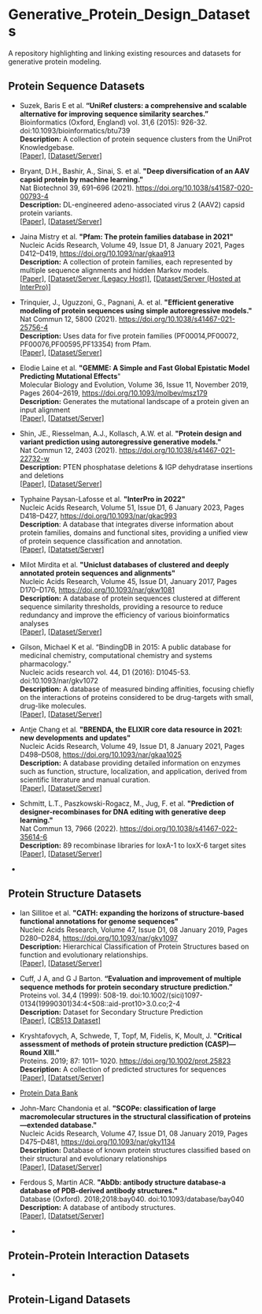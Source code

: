 # Generative_Protein_Design_Datasets
A repository highlighting and linking existing resources and datasets for generative protein modeling. 


## Protein Sequence Datasets  

- Suzek, Baris E et al. **“UniRef clusters: a comprehensive and scalable alternative for improving sequence similarity searches.”**  
  Bioinformatics (Oxford, England) vol. 31,6 (2015): 926-32. doi:10.1093/bioinformatics/btu739  
  **Description:** A collection of protein sequence clusters from the UniProt Knowledgebase.  
  [[Paper]](https://academic.oup.com/bioinformatics/article/31/6/926/214968), [[Dataset/Server]](http://www.uniprot.org/uniref)
  
- Bryant, D.H., Bashir, A., Sinai, S. et al. **"Deep diversification of an AAV capsid protein by machine learning."**  
  Nat Biotechnol 39, 691–696 (2021). https://doi.org/10.1038/s41587-020-00793-4  
  **Description:** DL-engineered adeno-associated virus 2 (AAV2) capsid protein variants.  
  [[Paper]](https://www.nature.com/articles/s41587-020-00793-4#Abs1), [[Dataset/Server]](https://www.ncbi.nlm.nih.gov/bioproject/PRJNA673640/)
  
- Jaina Mistry et al. **"Pfam: The protein families database in 2021"**  
  Nucleic Acids Research, Volume 49, Issue D1, 8 January 2021, Pages D412–D419, https://doi.org/10.1093/nar/gkaa913  
  **Description:** A collection of protein families, each represented by multiple sequence alignments and hidden Markov models.  
  [[Paper]](https://academic.oup.com/nar/article/49/D1/D412/5943818?login=true), [[Dataset/Server (Legacy Host)]](http://pfam-legacy.xfam.org/), [[Dataset/Server (Hosted at InterPro)]](https://www.ebi.ac.uk/interpro/)

- Trinquier, J., Uguzzoni, G., Pagnani, A. et al. **"Efficient generative modeling of protein sequences using simple autoregressive models."**
  Nat Commun 12, 5800 (2021). https://doi.org/10.1038/s41467-021-25756-4  
  **Description:** Uses data for five protein families (PF00014,PF00072, PF00076,PF00595,PF13354) from Pfam.  
  [[Paper]](https://www.nature.com/articles/s41467-021-25756-4), [[Dataset/Server]](https://github.com/pagnani/ArDCAData)

- Elodie Laine et al. **"GEMME: A Simple and Fast Global Epistatic Model Predicting Mutational Effects**"  
  Molecular Biology and Evolution, Volume 36, Issue 11, November 2019, Pages 2604–2619, https://doi.org/10.1093/molbev/msz179  
  **Description:** Generates the mutational landscape of a protein given an input alignment    
  [[Paper]](https://academic.oup.com/mbe/article/36/11/2604/5548199), [[Datatset/Server]](http://www.lcqb.upmc.fr/GEMME/download.html)

- Shin, JE., Riesselman, A.J., Kollasch, A.W. et al. **"Protein design and variant prediction using autoregressive generative models."**  
  Nat Commun 12, 2403 (2021). https://doi.org/10.1038/s41467-021-22732-w  
  **Description:** PTEN phosphatase deletions & IGP dehydratase insertions and deletions  
  [[Paper]](https://www.nature.com/articles/s41467-021-22732-w), [[Dataset/Server]](https://github.com/debbiemarkslab/SeqDesign/tree/v3/examples)

- Typhaine Paysan-Lafosse et al. **"InterPro in 2022"**  
  Nucleic Acids Research, Volume 51, Issue D1, 6 January 2023, Pages D418–D427, https://doi.org/10.1093/nar/gkac993  
  **Description**: A database that integrates diverse information about protein families, domains and functional sites, providing a unified view of protein sequence classification and annotation.  
  [[Paper]](https://academic.oup.com/nar/article/51/D1/D418/6814474), [[Datatset/Server]](http://www.ebi.ac.uk/interpro/)

- Milot Mirdita et al. **"Uniclust databases of clustered and deeply annotated protein sequences and alignments"**  
  Nucleic Acids Research, Volume 45, Issue D1, January 2017, Pages D170–D176, https://doi.org/10.1093/nar/gkw1081  
  **Description:** A database of protein sequences clustered at different sequence similarity thresholds, providing a resource to reduce redundancy and improve the efficiency of various bioinformatics analyses  
  [[Paper]](https://academic.oup.com/nar/article/45/D1/D170/2605730?login=true), [[Dataset/Server]](https://uniclust.mmseqs.com/)

- Gilson, Michael K et al. “BindingDB in 2015: A public database for medicinal chemistry, computational chemistry and systems pharmacology.”  
  Nucleic acids research vol. 44, D1 (2016): D1045-53. doi:10.1093/nar/gkv1072  
  **Description:** A database of measured binding affinities, focusing chiefly on the interactions of proteins considered to be drug-targets with small, drug-like molecules.  
  [[Paper]](https://pubmed.ncbi.nlm.nih.gov/26481362/), [[Dataset/Server]](https://www.bindingdb.org/rwd/bind/index.jsp)

- Antje Chang et al. **"BRENDA, the ELIXIR core data resource in 2021: new developments and updates"**  
  Nucleic Acids Research, Volume 49, Issue D1, 8 January 2021, Pages D498–D508, https://doi.org/10.1093/nar/gkaa1025  
  **Description:** A database providing detailed information on enzymes such as function, structure, localization, and application, derived from scientific literature and manual curation.  
  [[Paper]](https://academic.oup.com/nar/article/49/D1/D498/5992283), [[Dataset/Server]](https://www.brenda-enzymes.org/)

- Schmitt, L.T., Paszkowski-Rogacz, M., Jug, F. et al. **"Prediction of designer-recombinases for DNA editing with generative deep learning."**  
  Nat Commun 13, 7966 (2022). https://doi.org/10.1038/s41467-022-35614-6  
  **Description:** 89 recombinase libraries for loxA-1 to loxX-6 target sites  
  [[Paper]](https://www.nature.com/articles/s41467-022-35614-6), [[Dataset/Server]](https://www.ebi.ac.uk/ena/browser/view/PRJEB57361)

- 
  

  

## Protein Structure Datasets
- Ian Sillitoe et al. **"CATH: expanding the horizons of structure-based functional annotations for genome sequences"**  
  Nucleic Acids Research, Volume 47, Issue D1, 08 January 2019, Pages D280–D284, https://doi.org/10.1093/nar/gky1097  
  **Description:** Hierarchical Classification of Protein Structures based on function and evolutionary relationships.  
  [[Paper]](https://academic.oup.com/nar/article/47/D1/D280/5162467), [[Dataset/Server]](http://www.cathdb.info/)

- Cuff, J A, and G J Barton. **“Evaluation and improvement of multiple sequence methods for protein secondary structure prediction.”**  
  Proteins vol. 34,4 (1999): 508-19. doi:10.1002/(sici)1097-0134(19990301)34:4<508::aid-prot10>3.0.co;2-4  
  **Description:** Dataset for Secondary Structure Prediction  
  [[Paper]](https://pubmed.ncbi.nlm.nih.gov/10081963/), [[CB513 Dataset]](https://github.com/taneishi/CB513_dataset)

- Kryshtafovych, A, Schwede, T, Topf, M, Fidelis, K, Moult, J. **"Critical assessment of methods of protein structure prediction (CASP)—Round XIII."**    
  Proteins. 2019; 87: 1011– 1020. https://doi.org/10.1002/prot.25823  
  **Description:** A collection of predicted structures for sequences  
  [[Paper]](https://onlinelibrary.wiley.com/doi/10.1002/prot.25823), [[Datatset/Server]](https://predictioncenter.org/casp13/)

- [Protein Data Bank](https://www.rcsb.org/)

- John-Marc Chandonia et al. **"SCOPe: classification of large macromolecular structures in the structural classification of proteins—extended database."**  
  Nucleic Acids Research, Volume 47, Issue D1, 08 January 2019, Pages D475–D481, https://doi.org/10.1093/nar/gky1134  
  **Description:** Database of known protein structures classified based on their structural and evolutionary relationships  
  [[Paper]](https://academic.oup.com/nar/article/47/D1/D475/5219094), [[Dataset/Server]](http://scop.berkeley.edu/)  

- Ferdous S, Martin ACR. **"AbDb: antibody structure database-a database of PDB-derived antibody structures."**  
  Database (Oxford). 2018;2018:bay040. doi:10.1093/database/bay040  
  **Description:** A database of antibody structures.  
  [[Paper]](https://www.ncbi.nlm.nih.gov/pmc/articles/PMC5925428/), [[Datatset/Server]](http://www.abybank.org/abdb/)

- 
  

## Protein-Protein Interaction Datasets
-

## Protein-Ligand Datasets
